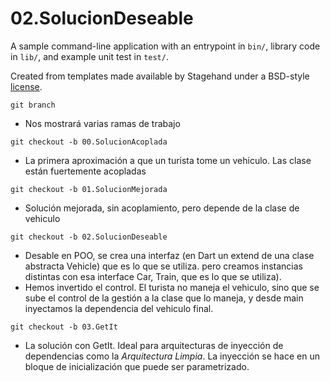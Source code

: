 # 02.SolucionDeseable

A sample command-line application with an entrypoint in `bin/`, library code
in `lib/`, and example unit test in `test/`.

Created from templates made available by Stagehand under a BSD-style
[license](https://github.com/dart-lang/stagehand/blob/master/LICENSE).

`git branch`
- Nos mostrará varias ramas de trabajo

`git checkout -b 00.SolucionAcoplada`
- La primera aproximación a que un turista tome un vehiculo. Las clase están fuertemente acopladas

`git checkout -b 01.SolucionMejorada`
- Solución mejorada, sin acoplamiento, pero depende de la clase de vehiculo

`git checkout -b 02.SolucionDeseable`
- Desable en POO, se crea una interfaz (en Dart un extend de una clase abstracta Vehicle) que es lo que se utiliza. pero creamos instancias distintas con esa interface Car, Train, que es lo que se utiliza). 
- Hemos invertido el control. El turista no maneja el vehiculo, sino que se sube el control de la gestión a la clase que lo maneja, y desde main inyectamos la dependencia del vehiculo final.

`git checkout -b 03.GetIt`
- La solución con GetIt. Ideal para arquitecturas de inyección de dependencias como la _Arquitectura Limpia_. La inyección se hace en un bloque de inicialización que puede ser parametrizado.
